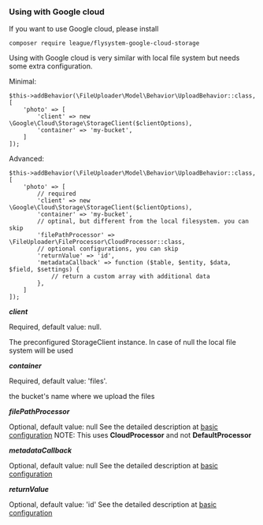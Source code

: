 ### Using with Google cloud

If you want to use Google cloud, please install

```
composer require league/flysystem-google-cloud-storage
```

Using with Google cloud is very similar with local file system but needs some extra configuration.

Minimal:

```
$this->addBehavior(\FileUploader\Model\Behavior\UploadBehavior::class, [
    'photo' => [
        'client' => new \Google\Cloud\Storage\StorageClient($clientOptions),
        'container' => 'my-bucket',
    ]
]);
```

Advanced:

```
$this->addBehavior(\FileUploader\Model\Behavior\UploadBehavior::class, [
    'photo' => [
        // required
        'client' => new \Google\Cloud\Storage\StorageClient($clientOptions),
        'container' => 'my-bucket',
        // optinal, but different from the local filesystem. you can skip
        'filePathProcessor' => \FileUploader\FileProcessor\CloudProcessor::class,
        // optional configurations, you can skip
        'returnValue' => 'id',
        'metadataCallback' => function ($table, $entity, $data, $field, $settings) {
            // return a custom array with additional data
        },
    ]
]);
```

***client***

Required, default value: null.

The preconfigured StorageClient instance. In case of null the local file system will be used

***container***

Required, default value: 'files'.

the bucket's name where we upload the files

***filePathProcessor***

Optional, default value: null
See the detailed description at [basic configuration](docs/01-basic-configuration.md)
NOTE: This uses __CloudProcessor__ and not __DefaultProcessor__

***metadataCallback***

Optional, default value: null
See the detailed description at [basic configuration](docs/01-basic-configuration.md)

***returnValue***

Optional, default value: 'id'
See the detailed description at [basic configuration](docs/01-basic-configuration.md)
